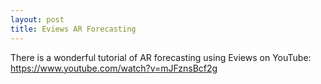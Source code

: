 ```yaml
---
layout: post
title: Eviews AR Forecasting
---
```


There is a wonderful tutorial of AR forecasting using Eviews on YouTube:
https://www.youtube.com/watch?v=mJFznsBcf2g
